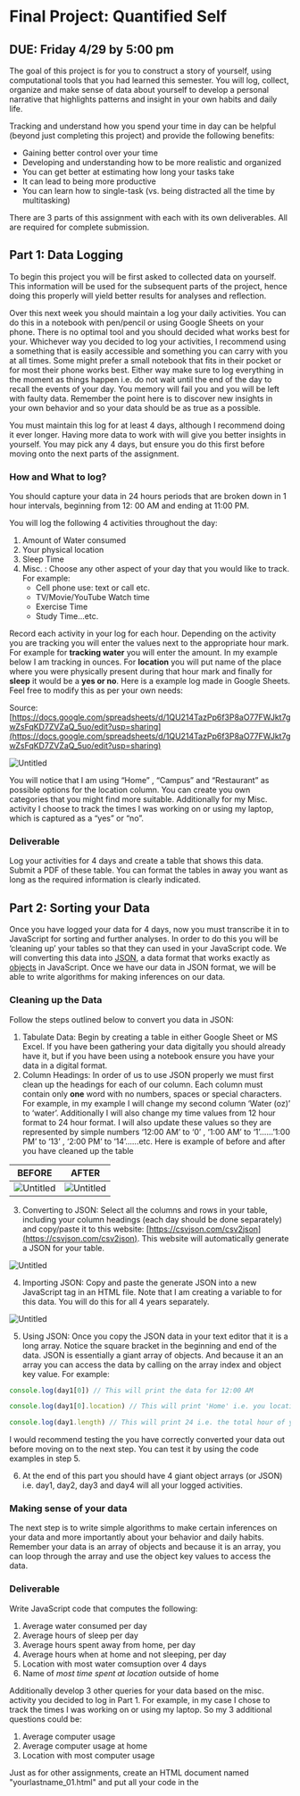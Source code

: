 # Final Project: Quantified Self

## DUE: Friday 4/29 by 5:00 pm

The goal of this project is for you to construct a story of yourself, using computational tools that you had learned this semester. You will log, collect, organize and make sense of data about yourself to develop a personal narrative that highlights patterns and insight in your own habits and daily life. 

Tracking and understand how you spend your time in day can be helpful (beyond just completing this project) and provide the following benefits:

- Gaining better control over your time
- Developing and understanding how to be more realistic and organized
- You can get better at estimating how long your tasks take
- It can lead to being more productive
- You can learn how to single-task (vs. being distracted all the time by multitasking)

There are 3 parts of this assignment with each with its own deliverables.  All are required for complete submission.

## Part 1: Data Logging

To begin this project you will be first asked to collected data on yourself. This information will be used for the subsequent parts of the project, hence doing this properly will yield better results for analyses and reflection. 

Over this next week you should maintain a log your daily activities. You can do this in a notebook with pen/pencil or using Google Sheets on your phone. There is no optimal tool and you should decided what works best for your. Whichever way you decided to log your activities, I recommend using a something that is easily accessible and something you can carry with you at all times. Some might prefer a small notebook that fits in their pocket or for most their phone works best. Either way make sure to log everything in the moment as things happen i.e. do not wait until the end of the day to recall the events of your day. You memory will fail you and you will be left with faulty data. Remember the point here is to discover new insights in your own behavior and so your data should be as true as a possible. 

You must maintain this log for at least 4 days, although I recommend doing it ever longer. Having more data to work with will give you better insights in yourself. You may pick any 4 days, but ensure you do this first before moving onto the next parts of the assignment. 

### How and What to log?

You should capture your data in 24 hours periods that are broken down in 1 hour intervals, beginning from 12: 00 AM and ending at 11:00 PM. 

You will log the following 4 activities throughout the day:

1. Amount of Water consumed
2. Your physical location
3. Sleep Time
4. Misc. : Choose any other aspect of your day that you would like to track. For example:
    - Cell phone use: text or call etc.
    - TV/Movie/YouTube Watch time
    - Exercise Time
    - Study Time...etc.

Record each activity in your log for each hour. Depending on the activity you are tracking you will enter the values next to the appropriate hour mark. For example for  **tracking water** you will enter the amount. In my example below I am tracking in ounces.  For **location** you will put name of the place where you were physically present during that hour mark and finally for **sleep** it would be a **yes or no**.  Here is a example log made in Google Sheets. Feel free to modify this as per your own needs:

Source:  [https://docs.google.com/spreadsheets/d/1QU214TazPp6f3P8aO77FWJkt7gwZsFqKD7ZVZaQ_5uo/edit?usp=sharing](https://docs.google.com/spreadsheets/d/1QU214TazPp6f3P8aO77FWJkt7gwZsFqKD7ZVZaQ_5uo/edit?usp=sharing)

![Untitled](Final%20Proj%208f0d8/Untitled.png)

You will notice that I am using “Home” , “Campus” and “Restaurant” as possible options for the location column. You can create you own categories that you might find more suitable. Additionally for my Misc. activity I choose to track the times I was working on or using my laptop, which is captured as a “yes” or “no”.

### Deliverable

Log your activities for 4 days and create a table that shows this data. Submit a PDF of these table. You can format the tables in away you want as long as the required information is clearly indicated.

## Part 2: Sorting your Data

Once you have logged your data for 4 days, now you must transcribe it in to JavaScript for sorting and further analyses. In order to do this you will be ‘cleaning up’ your tables so that they can used in your JavaScript code.  We will converting this data into [JSON](https://www.w3schools.com/js/js_json_intro.asp), a data format that works exactly as [objects](https://github.com/scotchANDsolder/XA-310/blob/main/Documents/objects.md) in JavaScript.  Once we have our data in JSON format, we will be able to write algorithms for making inferences on our data. 

### Cleaning up the Data

Follow the steps outlined below to convert you data in JSON:

1. Tabulate Data: Begin by creating a table in either Google Sheet or MS Excel. If you have been gathering your data digitally you should already have it, but if you have been using a notebook ensure you have your data in a digital format.
2. Column Headings: In order of us to use JSON properly we must first clean up the headings for each of our column. Each column must contain only **one** word with no numbers, spaces or special characters. For example, in my example I will change my second column ‘Water (oz)’ to ‘water’. Additionally I will also change my time values from 12 hour format to 24 hour format. I will also update these values so they are represented by simple numbers ‘12:00 AM’ to ‘0’ , ‘1:00 AM’ to ‘1’......’1:00 PM’ to ‘13’ , ‘2:00 PM’ to ‘14’......etc. Here is example of before and after you have cleaned up the table

| **BEFORE** | **AFTER** |
| ------------- | ------------- |
| ![Untitled](Final%20Proj%208f0d8/Untitled%201.png)  | ![Untitled](Final%20Proj%208f0d8/Untitled%202.png) |

                                



                         



3. Converting to JSON: Select all the columns and rows in your table, including your column headings (each day should be done separately) and copy/paste it to this website: [https://csvjson.com/csv2json](https://csvjson.com/csv2json). This website will automatically generate a JSON for your table.  

![Untitled](Final%20Proj%208f0d8/Untitled%203.png)

4. Importing JSON: Copy and paste the generate JSON into a new JavaScript tag in an HTML file. Note that I am creating a variable to for this data. You will do this for all 4 years separately. 

![Untitled](Final%20Proj%208f0d8/Untitled%204.png)

5. Using JSON: Once you copy the JSON data in your text editor that it is a long array. Notice the square bracket in the beginning and end of the data. JSON is essentially a giant array of objects. And because it an an array you can access the data by calling on the array index and object key value. For example:

```jsx
console.log(day1[0]) // This will print the data for 12:00 AM

console.log(day1[0].location) // This will print 'Home' i.e. you location at 12:00 AM

console.log(day1.length) // This will print 24 i.e. the total hour of your data
```

I would recommend testing the you have correctly converted your data out before moving on to the next step.  You can test it by using the code examples in step 5.

6. At the end of this part you should have 4 giant object arrays (or JSON) i.e. day1, day2, day3 and day4 will all your logged activities.

### Making sense of your data

The next step is to write simple algorithms to make certain inferences on your data and more importantly about your behavior and daily habits. Remember your data is an array of objects and because it is an array, you can loop through the array and use the object key values to access the data.

### Deliverable

Write JavaScript code that computes the following:

1. Average water consumed per day
2. Average hours of sleep per day 
3. Average hours spent away from home, per day
4. Average hours when at home and not sleeping, per day
5. Location with most water comsuption over 4 days
6. Name of _most time spent at location_ outside of home

Additionally develop 3 other queries for your data based on the misc. activity you decided to log in Part 1. For example, in my case I chose to track the times I was working on or using my laptop. So my 3 additional questions could be:

1. Average computer usage
2. Average computer usage at home
3. Location with most computer usage

Just as for other assignments, create an HTML document named "yourlastname_01.html" and put all your code in the <script> tags. Ensure provide appropriate comments in the code that indicate your understanding of the logic of your program. 

## Part 3: Finding Patterns in yourself

Based on your findings from Part 2, write a min. 500 word analyses of what you found in your data. 

- Did you learn anything about yourself through this activity? Did you gain any insights in your daily habits?
- What were your observation about each of the 4 activities you logged for this project? Did anything stand out?
- Did you see any correlations between the various activities? Can you make any interesting inferences?

Additionally answers the following reflective questions:

- What were some limitation of this process?
- Do you think your computational results accurate represent your personal experience? if yes, how so? if no, why not?
- What could you do to get more accurate results and inferences?
- If you were to repeat this activity, what would you do differently?

## Submission Requirements

Zip all the documents listed below and upload on D2L by the due date

- PDF of logged activities from Part 1
- JavaScript Code from Part 2
- PDF of written analyses from Part 3
